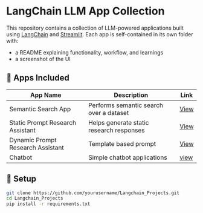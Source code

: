 # LangChain LLM App Collection

This repository contains a collection of LLM-powered applications built using [LangChain](https://www.langchain.com/) and [Streamlit](https://streamlit.io/). Each app is self-contained in its own folder with:
- a README explaining functionality, workflow, and learnings
- a screenshot of the UI

## 📂 Apps Included

| App Name | Description | Link |
|----------|-------------|------|
| Semantic Search App | Performs semantic search over a dataset | [View](./Semantic_search_app) |
| Static Prompt Research Assistant | Helps generate static research responses | [View](./Static_prompt_research_assistant_app) |
| Dynamic Prompt Research Assistant | Template based prompt | [View](./Dynamic_prompt_research_assistant_app) |
| Chatbot| Simple chatbot applications|[view](./Chatbot)|

## 🔧 Setup

```bash
git clone https://github.com/yourusername/Langchain_Projects.git
cd Langchain_Projects
pip install -r requirements.txt

